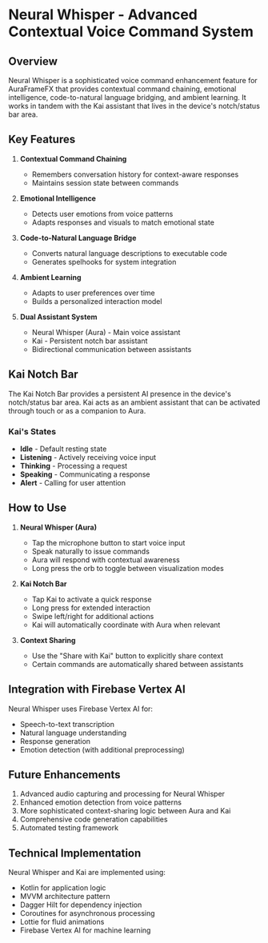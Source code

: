 # Neural Whisper - Advanced Contextual Voice Command System

## Overview

Neural Whisper is a sophisticated voice command enhancement feature for AuraFrameFX that provides contextual command chaining, emotional intelligence, code-to-natural language bridging, and ambient learning. It works in tandem with the Kai assistant that lives in the device's notch/status bar area.

## Key Features

1. **Contextual Command Chaining**
   - Remembers conversation history for context-aware responses
   - Maintains session state between commands

2. **Emotional Intelligence**
   - Detects user emotions from voice patterns
   - Adapts responses and visuals to match emotional state

3. **Code-to-Natural Language Bridge**
   - Converts natural language descriptions to executable code
   - Generates spelhooks for system integration

4. **Ambient Learning**
   - Adapts to user preferences over time
   - Builds a personalized interaction model

5. **Dual Assistant System**
   - Neural Whisper (Aura) - Main voice assistant
   - Kai - Persistent notch bar assistant
   - Bidirectional communication between assistants

## Kai Notch Bar

The Kai Notch Bar provides a persistent AI presence in the device's notch/status bar area. Kai acts as an ambient assistant that can be activated through touch or as a companion to Aura.

### Kai's States

- **Idle** - Default resting state
- **Listening** - Actively receiving voice input
- **Thinking** - Processing a request
- **Speaking** - Communicating a response
- **Alert** - Calling for user attention

## How to Use

1. **Neural Whisper (Aura)**
   - Tap the microphone button to start voice input
   - Speak naturally to issue commands
   - Aura will respond with contextual awareness
   - Long press the orb to toggle between visualization modes

2. **Kai Notch Bar**
   - Tap Kai to activate a quick response
   - Long press for extended interaction
   - Swipe left/right for additional actions
   - Kai will automatically coordinate with Aura when relevant

3. **Context Sharing**
   - Use the "Share with Kai" button to explicitly share context
   - Certain commands are automatically shared between assistants

## Integration with Firebase Vertex AI

Neural Whisper uses Firebase Vertex AI for:
- Speech-to-text transcription
- Natural language understanding
- Response generation
- Emotion detection (with additional preprocessing)

## Future Enhancements

1. Advanced audio capturing and processing for Neural Whisper
2. Enhanced emotion detection from voice patterns
3. More sophisticated context-sharing logic between Aura and Kai
4. Comprehensive code generation capabilities
5. Automated testing framework

## Technical Implementation

Neural Whisper and Kai are implemented using:
- Kotlin for application logic
- MVVM architecture pattern
- Dagger Hilt for dependency injection
- Coroutines for asynchronous processing
- Lottie for fluid animations
- Firebase Vertex AI for machine learning
